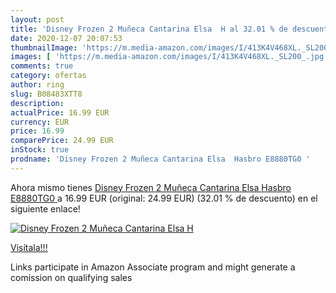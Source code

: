 ```yaml
---
layout: post
title: 'Disney Frozen 2 Muñeca Cantarina Elsa  H al 32.01 % de descuento'
date: 2020-12-07 20:07:53
thumbnailImage: 'https://m.media-amazon.com/images/I/413K4V468XL._SL200_.jpg'
images: [ 'https://m.media-amazon.com/images/I/413K4V468XL._SL200_.jpg' ]
comments: true
category: ofertas
author: ring
slug: B08483XTT8
description:
actualPrice: 16.99 EUR
currency: EUR
price: 16.99
comparePrice: 24.99 EUR
inStock: true
prodname: 'Disney Frozen 2 Muñeca Cantarina Elsa  Hasbro E8880TG0 '
---
```


Ahora mismo tienes [Disney Frozen 2 Muñeca Cantarina Elsa  Hasbro E8880TG0 ](https://www.amazon.es/dp/B08483XTT8/?tag=tolees-21) a 16.99 EUR (original: 24.99 EUR) (32.01 %  de descuento) en el siguiente enlace!

[![Disney Frozen 2 Muñeca Cantarina Elsa  H](https://m.media-amazon.com/images/I/413K4V468XL._SL200_.jpg)](https://www.amazon.es/dp/B08483XTT8/?tag=tolees-21)

[Visítala!!!](https://www.amazon.es/dp/B08483XTT8/?tag=tolees-21)

Links participate in Amazon Associate program and might generate a comission on qualifying sales
